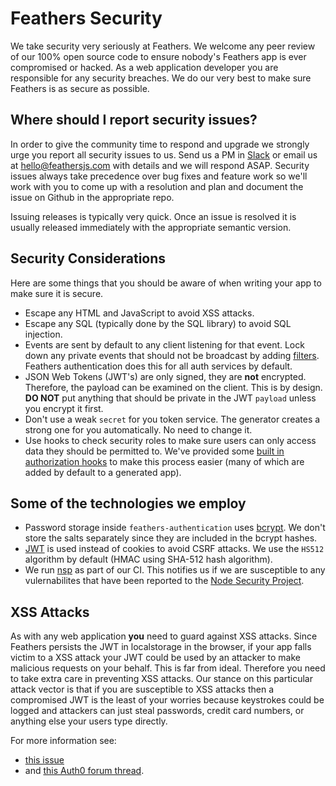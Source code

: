# Feathers Security

We take security very seriously at Feathers. We welcome any peer review of our 100% open source code to ensure nobody's Feathers app is ever compromised or hacked. As a web application developer you are responsible for any security breaches. We do our very best to make sure Feathers is as secure as possible.

## Where should I report security issues?

In order to give the community time to respond and upgrade we strongly urge you report all security issues to us. Send us a PM in [Slack](http://slack.feathersjs.com) or email us at [hello@feathersjs.com](mailto:hello@feathersjs.com) with details and we will respond ASAP. Security issues always take precedence over bug fixes and feature work so we'll work with you to come up with a resolution and plan and document the issue on Github in the appropriate repo.

Issuing releases is typically very quick. Once an issue is resolved it is usually released immediately with the appropriate semantic version.

## Security Considerations

Here are some things that you should be aware of when writing your app to make sure it is secure.

- Escape any HTML and JavaScript to avoid XSS attacks.
- Escape any SQL (typically done by the SQL library) to avoid SQL injection.
- Events are sent by default to any client listening for that event. Lock down any private events that should not be broadcast by adding [filters](http://docs.feathersjs.com/real-time/filtering.html). Feathers authentication does this for all auth services by default.
- JSON Web Tokens (JWT's) are only signed, they are **not** encrypted. Therefore, the payload can be examined on the client. This is by design. **DO NOT** put anything that should be private in the JWT `payload` unless you encrypt it first.
- Don't use a weak `secret` for you token service. The generator creates a strong one for you automatically. No need to change it.
- Use hooks to check security roles to make sure users can only access data they should be permitted to. We've provided some [built in authorization hooks](http://docs.feathersjs.com/authorization/bundled-hooks.html) to make this process easier (many of which are added by default to a generated app).

## Some of the technologies we employ

- Password storage inside `feathers-authentication` uses [bcrypt](https://github.com/dcodeIO/bcrypt.js). We don't store the salts separately since they are included in the bcrypt hashes.
- [JWT](https://jwt.io/) is used instead of cookies to avoid CSRF attacks. We use the `HS512` algorithm by default (HMAC using SHA-512 hash algorithm).
- We run [nsp](https://github.com/nodesecurity/nsp) as part of our CI. This notifies us if we are susceptible to any vulernabilites that have been reported to the [Node Security Project](https://nodesecurity.io/).


## XSS Attacks

As with any web application **you** need to guard against XSS attacks. Since Feathers persists the JWT in localstorage in the browser, if your app falls victim to a XSS attack your JWT could be used by an attacker to make malicious requests on your behalf. This is far from ideal. Therefore you need to take extra care in preventing XSS attacks. Our stance on this particular attack vector is that if you are susceptible to XSS attacks then a compromised JWT is the least of your worries because keystrokes could be logged and attackers can just steal passwords, credit card numbers, or anything else your users type directly.

For more information see:

- [this issue](https://github.com/feathersjs/feathers-authentication/issues/132)
- and [this Auth0 forum thread](https://ask.auth0.com/t/stealing-jwt-from-authenticated-user/352/3).


